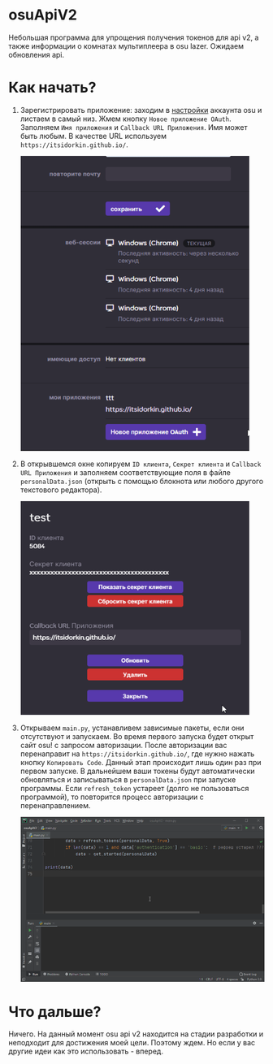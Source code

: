 # osuApiV2
 Небольшая программа для упрощения получения токенов для api v2, а также информации о комнатах мультиплеера в osu lazer. Ожидаем обновления api.
# Как начать?
1. Зарегистрировать приложение: заходим в [настройки](https://osu.ppy.sh/home/account/edit) аккаунта osu и листаем в самый низ. Жмем кнопку `Новое приложение OAuth`. Заполняем `Имя приложения` и `Callback URL Приложения`. Имя может быть любым. В качестве URL используем `https://itsidorkin.github.io/`.

     <img src=readmeSrc/1.gif width=450>

2. В открывшемся окне копируем `ID клиента`, `Секрет клиента` и `Callback URL Приложения` и заполняем соответствующие поля в файле `personalData.json` (открыть с помощью блокнота или любого другого текстового редактора). 

    <img src=readmeSrc/2.gif width=450>

3. Открываем `main.py`, устанавливем зависимые пакеты, если они отсутствуют и запускаем. Во время первого запуска будет открыт сайт osu! c запросом авторизации. После авторизации вас перенаправит на `https://itsidorkin.github.io/`, где нужно нажать кнопку `Копировать Code`. Данный этап происходит лишь один раз при первом запуске. В дальнейшем ваши токены будут автоматически обновляться и записываться в `personalData.json` при запуске программы. Если `refresh_token` устареет (долго не пользоваться программой), то повторится процесс авторизации с перенаправлением.

    <img src=readmeSrc/3.gif width=800>

# Что дальше?
 Ничего. На данный момент osu api v2 находится на стадии разработки и неподходит для достижения моей цели. Поэтому ждем. Но если у вас другие идеи как это использовать - вперед.

